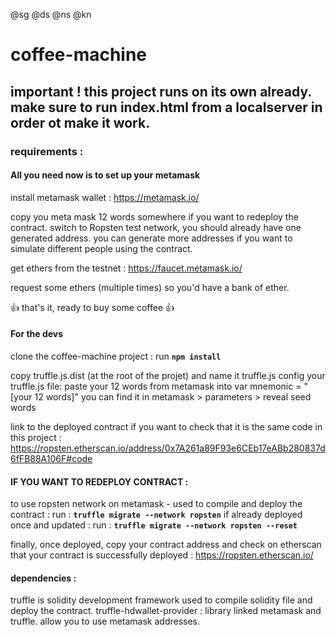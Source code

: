 @sg
@ds
@ns
@kn

# coffee-machine

## important ! this project runs on its own already. make sure to run index.html from a localserver in order ot make it work.

### requirements :
#### All you need now is to set up your metamask
install metamask wallet :
https://metamask.io/

copy you meta mask 12 words somewhere if you want to redeploy the contract.
switch to Ropsten test network, you should already have one generated address.
you can generate more addresses if you want to simulate different people using the contract.

get ethers from the testnet :
https://faucet.metamask.io/

request some ethers (multiple times) so you'd have a bank of ether.

:+1: that's it, ready to buy some coffee :+1:

#### For the devs

clone the coffee-machine project :
run **`npm install`**

copy truffle.js.dist (at the root of the projet) and name it truffle.js
config your truffle.js file:
paste your 12 words from metamask into var mnemonic = "[your 12 words]"
you can find it in metamask > parameters > reveal seed words

link to the deployed contract if you want to check that it is the same code in this project :
https://ropsten.etherscan.io/address/0x7A261a89F93e6CEb17eABb280837d6fFB88A106F#code

#### IF YOU WANT TO REDEPLOY CONTRACT :
to use ropsten network on metamask - used to compile and deploy the contract :
run : **`truffle migrate --network ropsten`**
if already deployed once and updated :
run : **`truffle migrate --network ropsten --reset`**

finally, once deployed, copy your contract address and
check on etherscan that your contract is successfully deployed :
https://ropsten.etherscan.io/

#### dependencies :
truffle is solidity development framework used to compile solidity file and deploy the contract.
truffle-hdwallet-provider : library linked metamask and truffle. allow you to use metamask addresses.

